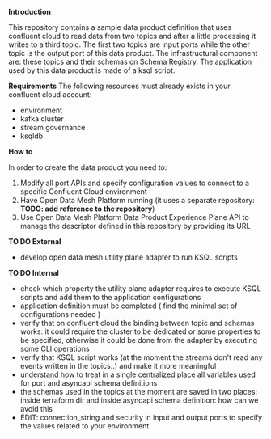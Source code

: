 **Introduction**

This repository contains a sample data product definition that uses confluent cloud to read data from two topics and after a little processing it writes to a third topic. The first two topics are input ports while the other topic is the output port of this data product.
The infrastructural component are: these topics and their schemas on Schema Registry.
The application used by this data product is made of a ksql script.

**Requirements**
The following resources must already exists in your confluent cloud account:
* environment
* kafka cluster
* stream governance
* ksqldb

**How to**

In order to create the data product you need to:
1. Modify all port APIs and specify configuration values to connect to a specific Confluent Cloud environment
2. Have Open Data Mesh Platform running (it uses a separate repository: **TODO: add reference to the repository**)
3. Use Open Data Mesh Platform Data Product Experience Plane API to manage the descriptor defined in this repository by providing its URL

**TO DO External**

* develop open data mesh utility plane adapter to run KSQL scripts

**TO DO Internal**

* check which property the utility plane adapter requires to execute KSQL scripts and add them to the application configurations
* application definition must be completed  ( find the minimal set of configurations needed )
* verify that on confluent cloud the binding between topic and schemas works: it could require the cluster to be dedicated or some properties to be specified, otherwise it could be done from the adapter by executing some CLI operations
* verify that KSQL script works (at the moment the streams don't read any events written in the topics..) and make it more meaningful
* understand how to treat in a single centralized place all variables used for port and asyncapi schema definitions
* the schemas used in the topics at the moment are saved in two places: inside terraform dir and inside asyncapi schema definition: how can we avoid this
* EDIT: connection_string and security in input and output ports to specify the values related to your environment 